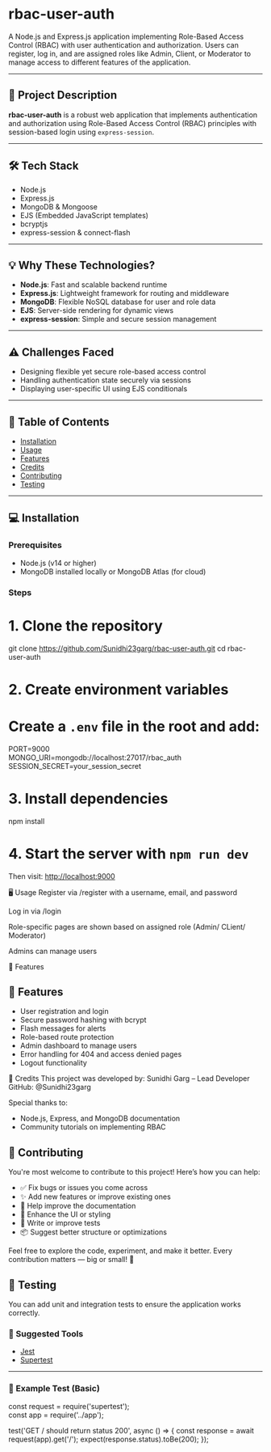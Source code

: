 # rbac-user-auth

A Node.js and Express.js application implementing Role-Based Access Control (RBAC) with user authentication and authorization. Users can register, log in, and are assigned roles like Admin, Client, or Moderator to manage access to different features of the application.

---

## 🎯 Project Description

**rbac-user-auth** is a robust web application that implements authentication and authorization using Role-Based Access Control (RBAC) principles with session-based login using `express-session`.

---

## 🛠️ Tech Stack

- Node.js  
- Express.js  
- MongoDB & Mongoose  
- EJS (Embedded JavaScript templates)  
- bcryptjs  
- express-session & connect-flash  

---

## 💡 Why These Technologies?

- **Node.js**: Fast and scalable backend runtime  
- **Express.js**: Lightweight framework for routing and middleware  
- **MongoDB**: Flexible NoSQL database for user and role data  
- **EJS**: Server-side rendering for dynamic views  
- **express-session**: Simple and secure session management  

---

## ⚠️ Challenges Faced

- Designing flexible yet secure role-based access control  
- Handling authentication state securely via sessions  
- Displaying user-specific UI using EJS conditionals  

---

## 📑 Table of Contents

- [Installation](#-installation)
- [Usage](#-usage)
- [Features](#-features)
- [Credits](#-credits)
- [Contributing](#-contributing)
- [Testing](#-testing)

---

## 💻 Installation

### Prerequisites

- Node.js (v14 or higher)  
- MongoDB installed locally or MongoDB Atlas (for cloud)

### Steps
# 1. Clone the repository
git clone https://github.com/Sunidhi23garg/rbac-user-auth.git
cd rbac-user-auth

# 2. Create environment variables
# Create a `.env` file in the root and add:
PORT=9000  
MONGO_URI=mongodb://localhost:27017/rbac_auth  
SESSION_SECRET=your_session_secret

# 3. Install dependencies
npm install

# 4. Start the server with `npm run dev`  
Then visit: [http://localhost:9000](http://localhost:9000)

🖥️ Usage
Register via /register with a username, email, and password

Log in via /login

Role-specific pages are shown based on assigned role (Admin/ CLient/ Moderator)

Admins can manage users

🚀 Features
## 🚀 Features

- User registration and login
- Secure password hashing with bcrypt
- Flash messages for alerts
- Role-based route protection
- Admin dashboard to manage users
- Error handling for 404 and access denied pages
- Logout functionality

🙌 Credits
This project was developed by:
Sunidhi Garg – Lead Developer
GitHub: @Sunidhi23garg

Special thanks to:

- Node.js, Express, and MongoDB documentation
- Community tutorials on implementing RBAC

## 🤝 Contributing

You're most welcome to contribute to this project! Here’s how you can help:

- ✅ Fix bugs or issues you come across  
- ✨ Add new features or improve existing ones  
- 📝 Help improve the documentation  
- 🎨 Enhance the UI or styling  
- 🧪 Write or improve tests  
- 📦 Suggest better structure or optimizations  

Feel free to explore the code, experiment, and make it better.
Every contribution matters — big or small! 💖

## 🧪 Testing

You can add unit and integration tests to ensure the application works correctly.

### 🔧 Suggested Tools

- [Jest](https://jestjs.io/)  
- [Supertest](https://github.com/visionmedia/supertest)

---

### 🧪 Example Test (Basic)

const request = require('supertest');  
const app = require('../app');

test('GET / should return status 200', async () => {
  const response = await request(app).get('/');
  expect(response.status).toBe(200);
});
